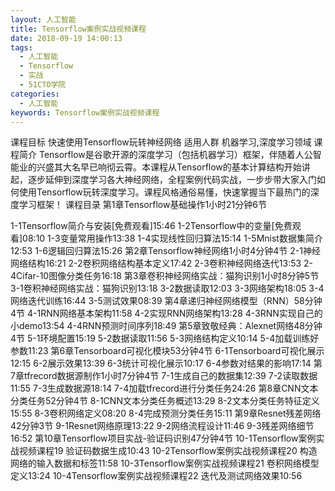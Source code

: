 ```yaml
---
layout: 人工智能
title: Tensorflow案例实战视频课程
date: 2018-09-19 14:00:13
tags:
  - 人工智能
  - Tensorflow
  - 实战
  - 51CTO学院
categories:
  - 人工智能
keywords: Tensorflow案例实战视频课程
---
```

课程目标
快速使用Tensorflow玩转神经网络
适用人群
机器学习,深度学习领域
课程简介
Tensorflow是谷歌开源的深度学习（包括机器学习）框架，伴随着人公智能业的兴盛其大名早已响彻云霄。本课程从Tensorflow的基本计算结构开始讲起，逐步延伸到深度学习各大神经网络，全程案例代码实战，一步步带大家入门如何使用Tensorflow玩转深度学习。课程风格通俗易懂，快速掌握当下最热门的深度学习框架！
课程目录
第1章Tensorflow基础操作1小时21分钟6节
<!-- more -->
1-1Tensorflow简介与安装[免费观看]15:46
1-2Tensorflow中的变量[免费观看]08:10
1-3变量常用操作13:38
1-4实现线性回归算法15:14
1-5Mnist数据集简介12:53
1-6逻辑回归算法15:26
第2章Tensorflow神经网络1小时4分钟4节
2-1神经网络结构16:21
2-2卷积网络结构基本定义17:42
2-3卷积神经网络迭代13:53
2-4Cifar-10图像分类任务16:18
第3章卷积神经网络实战：猫狗识别1小时8分钟5节
3-1卷积神经网络实战：猫狗识别13:18
3-2数据读取12:03
3-3网络架构18:05
3-4网络迭代训练16:44
3-5测试效果08:39
第4章递归神经网络模型（RNN）58分钟4节
4-1RNN网络基本架构11:58
4-2实现RNN网络架构13:28
4-3RNN实现自己的小demo13:54
4-4RNN预测时间序列18:49
第5章致敬经典：Alexnet网络48分钟4节
5-1环境配置15:19
5-2数据读取11:56
5-3网络结构定义10:14
5-4加载训练好参数11:23
第6章Tensorboard可视化模块53分钟4节
6-1Tensorboard可视化展示12:15
6-2展示效果13:39
6-3统计可视化展示10:17
6-4参数对结果的影响17:14
第7章tfrecord数据源制作1小时7分钟4节
7-1生成自己的数据集12:39
7-2读取数据11:55
7-3生成数据源18:14
7-4加载tfrecord进行分类任务24:26
第8章CNN文本分类任务52分钟4节
8-1CNN文本分类任务概述13:29
8-2文本分类任务特征定义15:55
8-3卷积网络定义08:20
8-4完成预测分类任务15:11
第9章Resnet残差网络42分钟3节
9-1Resnet网络原理13:22
9-2网络流程设计11:46
9-3残差网络细节16:52
第10章Tensorflow项目实战-验证码识别47分钟4节
10-1Tensorflow案例实战视频课程19 验证码数据生成10:43
10-2Tensorflow案例实战视频课程20 构造网络的输入数据和标签11:58
10-3Tensorflow案例实战视频课程21 卷积网络模型定义13:24
10-4Tensorflow案例实战视频课程22 迭代及测试网络效果10:56
<div id="jspay" sid="i9cFxaG4325" style="display:none">i9cFxaG4325</div>
<script type="text/javascript" src="https://www.fageka.com/j.js"></script>
<script type="text/javascript" src="https://www.fageka.com/f.js" charset="utf-8"></script>
